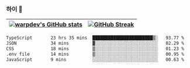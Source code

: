 
### 하이 👋
[![warpdev's GitHub stats](https://github-readme-stats.vercel.app/api?username=warpdev&show_icons=true&theme=vue-dark)](#) |[![GitHub Streak](https://github-readme-streak-stats.herokuapp.com/?user=warpdev&theme=dark)](#)
--- | --- |
<!--START_SECTION:waka-->

```txt
TypeScript       23 hrs 35 mins  ███████████████████████▒░   93.77 %
JSON             34 mins         ▓░░░░░░░░░░░░░░░░░░░░░░░░   02.29 %
CSS              18 mins         ▒░░░░░░░░░░░░░░░░░░░░░░░░   01.23 %
.env file        14 mins         ▒░░░░░░░░░░░░░░░░░░░░░░░░   00.95 %
JavaScript       9 mins          ░░░░░░░░░░░░░░░░░░░░░░░░░   00.63 %
```

<!--END_SECTION:waka-->

<!--
**warpdev/warpdev** is a ✨ _special_ ✨ repository because its `README.md` (this file) appears on your GitHub profile.

Here are some ideas to get you started:

- 🔭 I’m currently working on ...
- 🌱 I’m currently learning ...
- 👯 I’m looking to collaborate on ...
- 🤔 I’m looking for help with ...
- 💬 Ask me about ...
- 📫 How to reach me: ...
- 😄 Pronouns: ...
- ⚡ Fun fact: ...
-->
